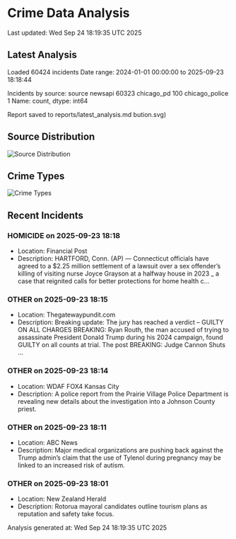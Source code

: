 # Crime Data Analysis
Last updated: Wed Sep 24 18:19:35 UTC 2025

## Latest Analysis

Loaded 60424 incidents
Date range: 2024-01-01 00:00:00 to 2025-09-23 18:18:44

Incidents by source:
source
newsapi           60323
chicago_pd          100
chicago_police        1
Name: count, dtype: int64

Report saved to reports/latest_analysis.md
bution.svg)

## Source Distribution
![Source Distribution](images/source_distribution.svg)

## Crime Types
![Crime Types](images/crime_types.svg)

## Recent Incidents

### HOMICIDE on 2025-09-23 18:18
- Location: Financial Post
- Description: HARTFORD, Conn. (AP) — Connecticut officials have agreed to a $2.25 million settlement of a lawsuit over a sex offender’s killing of visiting nurse Joyce Grayson at a halfway house in 2023 _ a case that reignited calls for better protections for home health c…


### OTHER on 2025-09-23 18:15
- Location: Thegatewaypundit.com
- Description: Breaking update: The jury has reached a verdict – GUILTY ON ALL CHARGES BREAKING: Ryan Routh, the man accused of trying to assassinate President Donald Trump during his 2024 campaign, found GUILTY on all counts at trial.
The post BREAKING: Judge Cannon Shuts …


### OTHER on 2025-09-23 18:14
- Location: WDAF FOX4 Kansas City
- Description: A police report from the Prairie Village Police Department is revealing new details about the investigation into a Johnson County priest.


### OTHER on 2025-09-23 18:11
- Location: ABC News
- Description: Major medical organizations are pushing back against the Trump admin’s claim that the use of Tylenol during pregnancy may be linked to an increased risk of autism.


### OTHER on 2025-09-23 18:01
- Location: New Zealand Herald
- Description: Rotorua mayoral candidates outline tourism plans as reputation and safety take focus.

Analysis generated at: Wed Sep 24 18:19:35 UTC 2025
